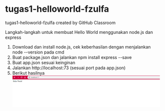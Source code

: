 # tugas1-helloworld-fzulfa
tugas1-helloworld-fzulfa created by GitHub Classroom

Langkah-langkah untuk membuat Hello World menggunakan node.js dan express
1. Download dan install node.js, cek keberhasilan dengan menjalankan node --version pada cmd
2. Buat package.json dan jalankan npm install express --save
3. Buat app.json sesuai keinginan
4. Jalankan http://localhost:73 (sesuai port pada app.json)
5. Berikut hasilnya
![capture](Capture.PNG)
